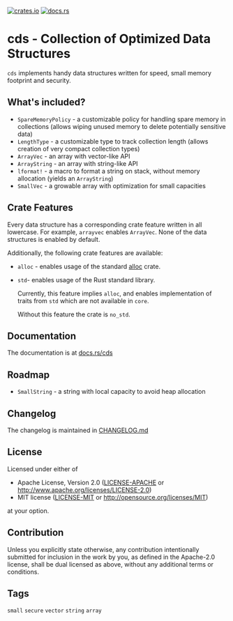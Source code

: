 [![crates.io][crates-badge]][crates-url]
[![docs.rs][docs-badge]][docs-url]

[crates-badge]: https://img.shields.io/crates/v/cds.svg
[crates-url]: https://crates.io/crates/cds
[docs-badge]: https://img.shields.io/docsrs/cds
[docs-url]: https://docs.rs/cds/latest/cds


# cds - Collection of Optimized Data Structures

`cds` implements handy data structures written for speed, small memory footprint and security.


## What's included?

- `SpareMemoryPolicy` - a customizable policy for handling spare memory in collections
  (allows wiping unused memory to delete potentially sensitive data)
- `LengthType` - a customizable type to track collection length
  (allows creation of very compact collection types)
- `ArrayVec` - an array with vector-like API
- `ArrayString` - an array with string-like API
- `lformat!` - a macro to format a string on stack, without memory allocation
  (yields an `ArrayString`)
- `SmallVec` - a growable array with optimization for small capacities


## Crate Features

Every data structure has a corresponding crate feature written in all lowercase.
For example, `arrayvec` enables `ArrayVec`. None of the data structures is enabled by default.

Additionally, the following crate features are available:

- `alloc` - enables usage of the standard [alloc] crate.

- `std`- enables usage of the Rust standard library.

  Currently, this feature implies `alloc`, and enables implementation of traits from `std`
  which are not available in `core`.

  Without this feature the crate is `no_std`.

[alloc]: https://doc.rust-lang.org/alloc/


## Documentation

The documentation is at [docs.rs/cds][docs-url]


## Roadmap

- `SmallString` - a string with local capacity to avoid heap allocation


## Changelog

The changelog is maintained in [CHANGELOG.md](CHANGELOG.md)


## License

Licensed under either of

* Apache License, Version 2.0
  ([LICENSE-APACHE](LICENSE-APACHE) or http://www.apache.org/licenses/LICENSE-2.0)
* MIT license
  ([LICENSE-MIT](LICENSE-MIT) or http://opensource.org/licenses/MIT)

at your option.


## Contribution

Unless you explicitly state otherwise, any contribution intentionally submitted
for inclusion in the work by you, as defined in the Apache-2.0 license, shall be
dual licensed as above, without any additional terms or conditions.


## Tags

`small` `secure` `vector` `string` `array`
